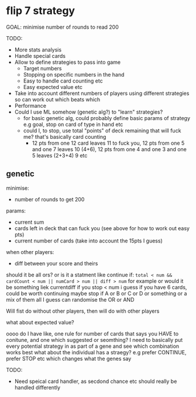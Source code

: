 # flip 7 strategy

GOAL: minimise number of rounds to read 200

TODO:

- More stats analysis
- Handle special cards
- Allow to define strategies to pass into game
  - Target numbers
  - Stopping on specific numbers in the hand
  - Easy to handle card counting etc
  - Easy expected value etc
- Take into account different numbers of players using different strategies so can work out which beats which
- Performance
- Could I use ML somehow (genetic alg?) to "learn" strategies?
  - for basic genetic alg, could probably define basic params of strategy e.g goal, stop on card of type in hand etc
  - could I, to stop, use total "points" of deck remaining that will fuck me? that's basically card counting
    - 12 pts from one 12 card leaves 11 to fuck you, 12 pts from one 5 and one 7 leaves 10 (4+6), 12 pts from one 4 and one 3 and one 5 leaves (2+3+4) 9 etc

## genetic

minimise:

- number of rounds to get 200

params:

- current sum
- cards left in deck that can fuck you (see above for how to work out easy pts)
- current number of cards (take into account the 15pts I guess)

when other players:

- diff between your score and theirs

should it be all ors?
or is it a statment like continue if: `total < num && cardCount < num || numCard > num || diff > num` for example
or would it be something liek currentdiff if you stop < num
i guess if you have 6 cards, could be worth continuing
maybe stop if A or B or C or D or something
or a mix of them all
I guess can randomise the OR or AND

Will fist do without other players, then will do with other players

what about expected value?

oooo do I have like, one rule for number of cards that says you HAVE to conitune, and one which suggested or seomthing?
I need to basically put every potential strategy in as part of a gene and see which combination works best
what about the individual has a straegy? e.g prefer CONTINUE, prefer STOP etc which changes what the genes say

TODO:

- Need speical card handler, as secdond chance etc should really be handled differently
